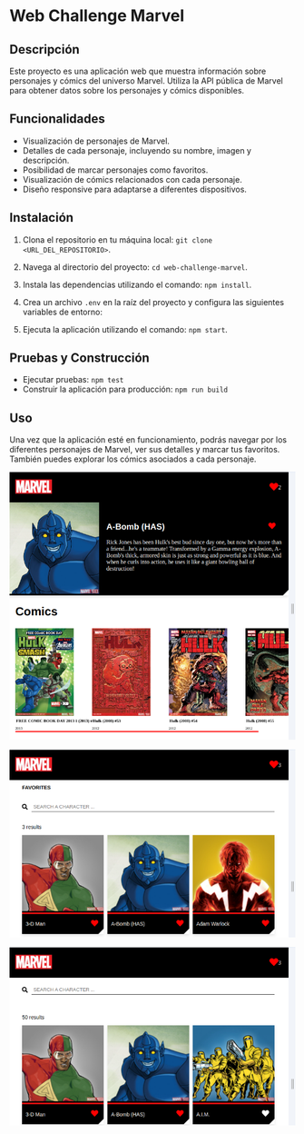 # Web Challenge Marvel

## Descripción
Este proyecto es una aplicación web que muestra información sobre personajes y cómics del universo Marvel. Utiliza la API pública de Marvel para obtener datos sobre los personajes y cómics disponibles.

## Funcionalidades
- Visualización de personajes de Marvel.
- Detalles de cada personaje, incluyendo su nombre, imagen y descripción.
- Posibilidad de marcar personajes como favoritos.
- Visualización de cómics relacionados con cada personaje.
- Diseño responsive para adaptarse a diferentes dispositivos.

## Instalación
1. Clona el repositorio en tu máquina local: `git clone <URL_DEL_REPOSITORIO>`.
2. Navega al directorio del proyecto: `cd web-challenge-marvel`.
3. Instala las dependencias utilizando el comando: `npm install`.
4. Crea un archivo `.env` en la raíz del proyecto y configura las siguientes variables de entorno:

5. Ejecuta la aplicación utilizando el comando: `npm start`.

## Pruebas y Construcción
- Ejecutar pruebas: `npm test`
- Construir la aplicación para producción: `npm run build`


## Uso
Una vez que la aplicación esté en funcionamiento, podrás navegar por los diferentes personajes de Marvel, ver sus detalles y marcar tus favoritos. También puedes explorar los cómics asociados a cada personaje.


![Descripción de la imagen](./src/img/Captura1.png)

![Descripción de la imagen](./src/img/Captura2.png)

![Descripción de la imagen](./src/img/Captura3.png)
